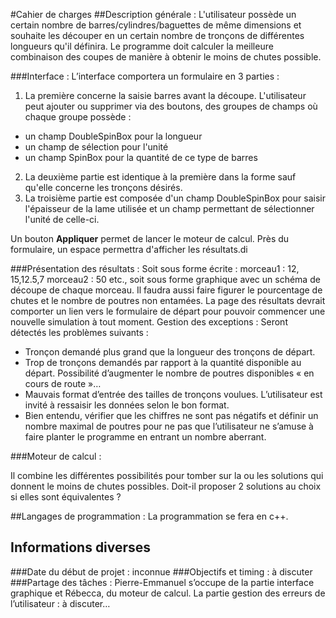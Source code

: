 #Cahier de charges
##Description générale :
L'utilisateur possède un certain nombre de barres/cylindres/baguettes de même dimensions et souhaite les découper en un certain nombre de tronçons de différentes longueurs qu'il définira.
Le programme doit calculer la meilleure combinaison des coupes de manière à obtenir le moins de chutes possible.

###Interface :
L’interface comportera un formulaire en 3 parties :
1. La première concerne la saisie barres avant la découpe. L'utilisateur peut ajouter ou supprimer via des boutons, des groupes de champs où chaque groupe possède :
  * un champ DoubleSpinBox pour la longueur
  * un champ de sélection pour l'unité
  * un champ SpinBox pour la quantité de ce type de barres
2. La deuxième partie est identique à la première dans la forme sauf qu'elle concerne les tronçons désirés.
3. La troisième partie est composée d'un champ DoubleSpinBox pour saisir l'épaisseur de la lame utilisée et un champ permettant de sélectionner l'unité de celle-ci.

Un bouton **Appliquer** permet de lancer le moteur de calcul.
Près du formulaire, un espace permettra d'afficher les résultats.di

###Présentation des résultats :
Soit sous forme écrite : morceau1 : 12, 15,12.5,7	 morceau2 : 50 etc., soit sous forme graphique avec un schéma de découpe de chaque morceau. Il faudra aussi faire figurer le pourcentage de chutes et  le nombre de poutres non entamées.
La page des résultats devrait comporter un lien vers le formulaire de départ pour pouvoir commencer une nouvelle simulation à tout moment.
Gestion des exceptions : 
Seront détectés les problèmes suivants : 
* Tronçon demandé plus grand que la longueur des tronçons de départ.
* Trop de tronçons demandés par rapport à la quantité disponible au départ. Possibilité d’augmenter le nombre de poutres disponibles « en cours de route »…
* Mauvais format d’entrée des tailles de tronçons voulues. L’utilisateur est invité à ressaisir les données selon le bon format.
* Bien entendu, vérifier que les chiffres ne sont pas négatifs et définir un nombre maximal de poutres pour ne pas que l’utilisateur ne s’amuse à faire planter le programme en entrant un nombre aberrant.

###Moteur de calcul :

Il combine les différentes possibilités pour tomber sur la ou les solutions qui donnent le moins de chutes possibles. Doit-il proposer 2 solutions au choix si elles sont équivalentes ?


##Langages de programmation :
La programmation se fera en c++.

## Informations diverses
###Date du début de projet :
inconnue
###Objectifs et timing :
à discuter
###Partage des tâches :
Pierre-Emmanuel s’occupe de la partie interface graphique et Rébecca, du moteur de calcul. La partie gestion des erreurs de l’utilisateur : à discuter…
